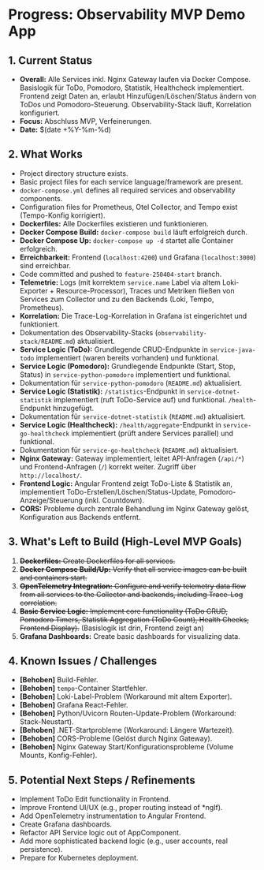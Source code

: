 # Progress: Observability MVP Demo App

## 1. Current Status

-   **Overall:** Alle Services inkl. Nginx Gateway laufen via Docker Compose. Basislogik für ToDo, Pomodoro, Statistik, Healthcheck implementiert. Frontend zeigt Daten an, erlaubt Hinzufügen/Löschen/Status ändern von ToDos und Pomodoro-Steuerung. Observability-Stack läuft, Korrelation konfiguriert.
-   **Focus:** Abschluss MVP, Verfeinerungen.
-   **Date:** $(date +%Y-%m-%d)

## 2. What Works

-   Project directory structure exists.
-   Basic project files for each service language/framework are present.
-   `docker-compose.yml` defines all required services and observability components.
-   Configuration files for Prometheus, Otel Collector, and Tempo exist (Tempo-Konfig korrigiert).
-   **Dockerfiles:** Alle Dockerfiles existieren und funktionieren.
-   **Docker Compose Build:** `docker-compose build` läuft erfolgreich durch.
-   **Docker Compose Up:** `docker-compose up -d` startet alle Container erfolgreich.
-   **Erreichbarkeit:** Frontend (`localhost:4200`) und Grafana (`localhost:3000`) sind erreichbar.
-   Code committed and pushed to `feature-250404-start` branch.
-   **Telemetrie:** Logs (mit korrektem `service.name` Label via altem Loki-Exporter + Resource-Processor), Traces und Metriken fließen von Services zum Collector und zu den Backends (Loki, Tempo, Prometheus).
-   **Korrelation:** Die Trace-Log-Korrelation in Grafana ist eingerichtet und funktioniert.
-   Dokumentation des Observability-Stacks (`observability-stack/README.md`) aktualisiert.
-   **Service Logic (ToDo):** Grundlegende CRUD-Endpunkte in `service-java-todo` implementiert (waren bereits vorhanden) und funktional.
-   **Service Logic (Pomodoro):** Grundlegende Endpunkte (Start, Stop, Status) in `service-python-pomodoro` implementiert und funktional.
-   Dokumentation für `service-python-pomodoro` (`README.md`) aktualisiert.
-   **Service Logic (Statistik):** `/statistics`-Endpunkt in `service-dotnet-statistik` implementiert (ruft ToDo-Service auf) und funktional. `/health`-Endpunkt hinzugefügt.
-   Dokumentation für `service-dotnet-statistik` (`README.md`) aktualisiert.
-   **Service Logic (Healthcheck):** `/health/aggregate`-Endpunkt in `service-go-healthcheck` implementiert (prüft andere Services parallel) und funktional.
-   Dokumentation für `service-go-healthcheck` (`README.md`) aktualisiert.
-   **Nginx Gateway:** Gateway implementiert, leitet API-Anfragen (`/api/*`) und Frontend-Anfragen (`/`) korrekt weiter. Zugriff über `http://localhost/`.
-   **Frontend Logic:** Angular Frontend zeigt ToDo-Liste & Statistik an, implementiert ToDo-Erstellen/Löschen/Status-Update, Pomodoro-Anzeige/Steuerung (inkl. Countdown).
-   **CORS:** Probleme durch zentrale Behandlung im Nginx Gateway gelöst, Konfiguration aus Backends entfernt.

## 3. What's Left to Build (High-Level MVP Goals)

1.  ~~**Dockerfiles:** Create Dockerfiles for all services.~~
2.  ~~**Docker Compose Build/Up:** Verify that all service images can be built and containers start.~~
3.  ~~**OpenTelemetry Integration:** Configure and verify telemetry data flow from all services to the Collector and backends, including Trace-Log correlation.~~
4.  ~~**Basic Service Logic:** Implement core functionality (ToDo CRUD, Pomodoro Timers, Statistik Aggregation (ToDo Count), Health Checks, Frontend Display).~~ (Basislogik ist drin, Frontend zeigt an)
5.  **Grafana Dashboards:** Create basic dashboards for visualizing data.

## 4. Known Issues / Challenges

-   **[Behoben]** Build-Fehler.
-   **[Behoben]** `tempo`-Container Startfehler.
-   **[Behoben]** Loki-Label-Problem (Workaround mit altem Exporter).
-   **[Behoben]** Grafana React-Fehler.
-   **[Behoben]** Python/Uvicorn Routen-Update-Problem (Workaround: Stack-Neustart).
-   **[Behoben]** .NET-Startprobleme (Workaround: Längere Wartezeit).
-   **[Behoben]** CORS-Probleme (Gelöst durch Nginx Gateway).
-   **[Behoben]** Nginx Gateway Start/Konfigurationsprobleme (Volume Mounts, Konfig-Fehler).

## 5. Potential Next Steps / Refinements

-   Implement ToDo Edit functionality in Frontend.
-   Improve Frontend UI/UX (e.g., proper routing instead of *ngIf).
-   Add OpenTelemetry instrumentation to Angular Frontend.
-   Create Grafana dashboards.
-   Refactor API Service logic out of AppComponent.
-   Add more sophisticated backend logic (e.g., user accounts, real persistence).
-   Prepare for Kubernetes deployment. 